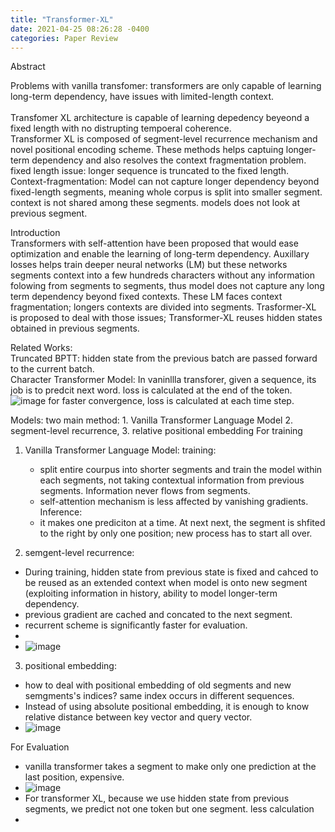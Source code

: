 ```yaml
---
title: "Transformer-XL"
date: 2021-04-25 08:26:28 -0400
categories: Paper Review
---
```

Abstract

Problems with vanilla transfomer: transformers are only capable of learning long-term dependency, have issues with limited-length context.  
<br/> Transfomer XL architecture is capable of learning depedency beyeond a fixed length with no distrupting tempoeral coherence. 
<br/> Transformer XL is composed of segment-level recurrence mechanism and novel positional encoding scheme.  These methods helps captuing longer-term dependency and also resolves the context fragmentation problem.
<br/> fixed length issue:  longer sequence is truncated to the fixed length.
<br/> Context-fragmentation:  Model can not capture longer dependency beyond fixed-length segments, meaning whole corpus is split into smaller segment.  context is not shared among these segments.
models does not look at previous segment.

Introduction
<br/> Transformers with self-attention have been proposed that would ease optimization and enable the learning of long-term dependency.  Auxillary losses helps train deeper neural networks (LM) but these networks segments context into a few hundreds characters without any information folowing from segments to segments, thus model does not capture any long term dependency beyond fixed contexts.  These LM faces context fragmentation; longers contexts are divided into segments.  Trasformer-XL is proposed to deal with those issues; Transformer-XL reuses hidden states obtained in previous segments.   


Related Works:
<br/> Truncated BPTT: hidden state from the previous batch are passed forward to the current batch.
<br/> Character Transformer Model: 
In vaninllla transforer, given a sequence, its job is to predcit next word.  loss is calculated at the end of the token.
![image](https://user-images.githubusercontent.com/36841216/115982709-180dab00-a5d8-11eb-852e-beb95bc4f09f.png)
for faster convergence, loss is calculated at each time step.

Models: 
two main method: 1. Vanilla Transformer Language Model 2. segment-level recurrence, 3. relative positional embedding
For training
1.  Vanilla Transformer Language Model:
  training:
    - split entire courpus into shorter segments and train the model within each segments, not taking contextual information from previous segments.  Information never flows from segments.  
    - self-attention mechanism is less affected by vanishing gradients.
  Inference:
    - it makes one prediciton at a time.  At next next, the segment is shfited to the right by only one position; new process has to start all over.   
    
2. semgent-level recurrence:
  - During training, hidden state from previous state is fixed and cahced to be reused as an extended context when model is onto new segment (exploiting information in history, ability to model longer-term dependency.  
  - previous gradient are cached and concated to the next segment.  
  - recurrent scheme is significantly faster for evaluation.
  - 
  - ![image](https://user-images.githubusercontent.com/36841216/115982804-bc8fed00-a5d8-11eb-8379-caf72ac3a9af.png)
3. positional embedding:
  - how to deal with positional embedding of old segments and new semgments's indices?  same index occurs in different sequences.
  - Instead of using absolute positional embedding, it is enough to know relative distance between key vector and query vector.
  - ![image](https://user-images.githubusercontent.com/36841216/115982923-4dff5f00-a5d9-11eb-9551-9baef9800ef1.png)


For Evaluation
   - vanilla transformer takes a segment to make only one prediction at the last position, expensive.
   - ![image](https://user-images.githubusercontent.com/36841216/115982971-93bc2780-a5d9-11eb-906e-c678474ef7d9.png)
   - For transformer XL, because we use hidden state from previous segments, we predict not one token but one segment.  less calculation
   - 
